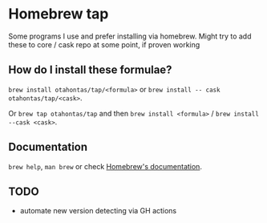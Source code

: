 # Homebrew tap

Some programs I use and prefer installing via homebrew. Might try to add these to core
/ cask repo at some point, if proven working

## How do I install these formulae?

`brew install otahontas/tap/<formula>` or `brew install -- cask otahontas/tap/<cask>`.

Or `brew tap otahontas/tap` and then `brew install <formula>` /
`brew install --cask <cask>`.

## Documentation

`brew help`, `man brew` or check [Homebrew's documentation](https://docs.brew.sh).

## TODO

* automate new version detecting via GH actions
